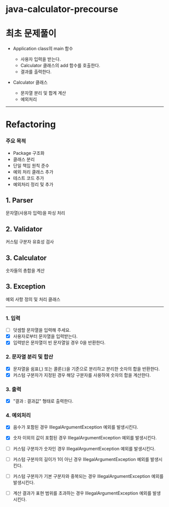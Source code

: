 # java-calculator-precourse

# 최초 문제풀이

- Application class의 main 함수
    - 사용자 입력을 받는다.
    - Calculator 클래스의 add 함수를 호출한다.
    - 결과를 출력한다.


- Calculator 클래스
    - 문자열 분리 및 합계 계산
    - 예외처리

---

# Refactoring

### 주요 목적

- Package 구조화
- 클래스 분리
- 단일 책임 원칙 준수
- 예외 처리 클래스 추가
- 테스트 코드 추가
- 예외처리 정리 및 추가

## 1. Parser

문자열(사용자 입력)을 파싱 처리

## 2. Validator

커스텀 구분자 유효성 검사

## 3. Calculator

숫자들의 총합을 계산

## 3. Exception

예외 사항 정의 및 처리 클래스

---

### 1. 입력

- [ ] 덧셈할 문자열을 입력해 주세요.
- [x] 사용자로부터 문자열을 입력받는다.
- [x] 입력받은 문자열이 빈 문자열일 경우 0을 반환한다.

### 2. 문자열 분리 및 합산

- [x] 문자열을 쉼표(,) 또는 콜론(:)을 기준으로 분리하고 분리한 숫자의 합을 반환한다.
- [x] 커스텀 구분자가 지정된 경우 해당 구분자를 사용하여 숫자의 합을 계산한다.

### 3. 출력

- [x] "결과 : 결과값" 형태로 출력한다.

### 4. 예외처리

- [x] 음수가 포함된 경우 IllegalArgumentException 예외를 발생시킨다.
- [x] 숫자 이외의 값이 포함된 경우 IllegalArgumentException 예외를 발생시킨다.
- [ ] 커스텀 구분자가 숫자인 경우 IllegalArgumentException 예외를 발생시킨다.
- [ ] 커스텀 구분자의 길이가 1이 아닌 경우 IllegalArgumentException 예외를 발생시킨다.
- [ ] 커스텀 구분자가 기본 구분자와 중복되는 경우 IllegalArgumentException 예외를 발생시킨다.
- [ ] 계산 결과가 표현 범위를 초과하는 경우 IllegalArgumentException 예외를 발생시킨다.

